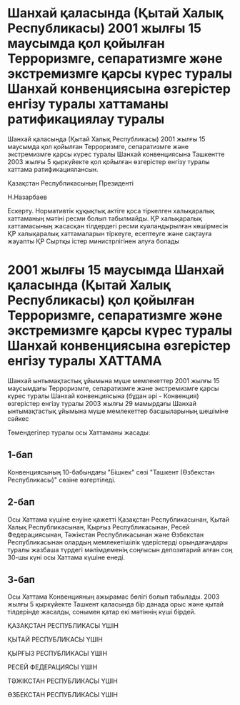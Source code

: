 # Шанхай қаласында (Қытай Халық Республикасы) 2001 жылғы 15 маусымда қол қойылған Терроризмге, сепаратизмге және экстремизмге қарсы күрес туралы Шанхай конвенциясына өзгерістер енгізу туралы хаттаманы ратификациялау туралы

Шанхай қаласында (Қытай Халық Республикасы) 2001 жылғы 15 маусымда қол қойылған Терроризмге, сепаратизмге және экстремизмге қарсы күрес туралы Шанхай конвенциясына Ташкентте 2003 жылғы 5 қыркүйекте қол қойылған өзгерістер енгізу туралы хаттама ратификациялансын.

Қазақстан Республикасының Президенті

Н.Назарбаев

Ескерту. Нормативтік құқықтық актіге қоса тіркелген халықаралық хаттаманың мәтіні ресми болып табылмайды. ҚР халықаралық хаттамасының жасасқан тілдердегі ресми куәландырылған көшірмесін ҚР халықаралық хаттамаларын тіркеуге, есептеуге және сақтауға жауапты ҚР Сыртқы істер министрлігінен алуға болады

# 2001 жылғы 15 маусымда Шанхай қаласында (Қытай Халық Республикасы) қол қойылған Терроризмге, сепаратизмге және экстремизмге қарсы күрес туралы Шанхай конвенциясына өзгерістер енгізу туралы ХАТТАМА

Шанхай ынтымақтастық ұйымына мүше мемлекеттер 2001 жылғы 15 маусымдағы Терроризмге, сепаратизмге және экстремизмге қарсы күрес туралы Шанхай конвенциясына (бұдан әрі - Конвенция) өзгерістер енгізу туралы 2003 жылғы 29 мамырдағы Шанхай ынтымақтастық ұйымына мүше мемлекеттер басшыларының шешіміне сәйкес

Төмендегілер туралы осы Хаттаманы жасады:

## 1-бап

Конвенциясының 10-бабындағы "Бішкек" сөзі "Ташкент (Өзбекстан Республикасы)" сөзіне өзгертіледі.

## 2-бап

Осы Хаттама күшіне енуіне қажетті Қазақстан Республикасынан, Қытай Халық Республикасынан, Қырғыз Республикасынан, Ресей Федерациясынан, Тәжікстан Республикасынан және Өзбекстан Республикасынан олардың мемлекетішілік үдерістерді орындағандары туралы жазбаша түрдегі мәлімдеменің соңғысын депозитарий алған соң 30-шы күні осы Хаттама күшіне енеді.

## 3-бап

Осы Хаттама Конвенцияның ажырамас бөлігі болып табылады. 2003 жылғы 5 қыркүйекте Ташкент қаласында бір данада орыс және қытай тілдерінде жасалды, сонымен қатар екі мәтіннің күші бірдей.

ҚАЗАҚСТАН РЕСПУБЛИКАСЫ ҮШІН

ҚЫТАЙ РЕСПУБЛИКАСЫ ҮШІН

ҚЫРҒЫЗ РЕСПУБЛИКАСЫ ҮШІН

РЕСЕЙ ФЕДЕРАЦИЯСЫ ҮШІН

ТӘЖІКСТАН РЕСПУБЛИКАСЫ ҮШІН

ӨЗБЕКСТАН РЕСПУБЛИКАСЫ ҮШІН

